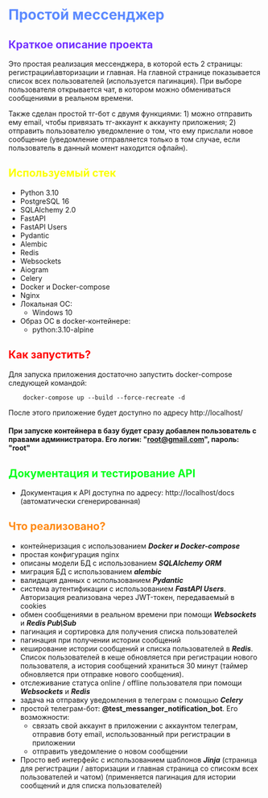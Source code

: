# <span style="color: #5c8aff">Простой мессенджер</span>

## <span style="color: #7230ff">Краткое описание проекта</span>
  Это простая реализация мессенджера, в которой есть 2 страницы: регистрации\авторизации и главная. На главной странице 
показывается список всех пользователей (используется пагинация). При выборе пользователя открывается чат, в котором можно
обмениваться сообщениями в реальном времени.

Также сделан простой тг-бот с двумя функциями: 1) можно отправить ему email, чтобы привязать тг-аккаунт к аккаунту
приложения; 2) отправить пользователю уведомление о том, что ему прислали новое сообщение (уведомление отправляется только
в том случае, если пользователь в данный момент находится офлайн).  

## <span style="color: #fbff00">Используемый стек</span>
- Python 3.10
- PostgreSQL 16
- SQLAlchemy 2.0
- FastAPI
- FastAPI Users
- Pydantic
- Alembic
- Redis
- Websockets
- Aiogram
- Celery
- Docker и Docker-compose
- Nginx
- Локальная ОС:
    + Windows 10
- Образ ОС в docker-контейнере:
    + python:3.10-alpine

## <span style="color: #f00">Как запустить?</span>
 Для запуска приложения достаточно запустить docker-compose следующей командой:
```
    docker-compose up --build --force-recreate -d
```
После этого приложение будет доступно по адресу http://localhost/

#### При запуске контейнера в базу будет сразу добавлен пользователь с правами администратора. Его логин: "root@gmail.com", пароль: "root" 
## <span style="color: #00ff1a">Документация и тестирование API</span>

- Документация к API доступна по адресу: http://localhost/docs (автоматически сгенерированная)
  
## <span style="color: #f81">Что реализовано?</span>
- контейнеризация с использованием ***Docker и Docker-compose***
- простая конфигурация nginx
- описаны модели БД с использованием ***SQLAlchemy ORM***
- миграция БД с использованием ***alembic***
- валидация данных с использованием ***Pydantic***
- система аутентификации с использованием ***FastAPI Users***. Авторизация реализована через JWT-токен, передаваемый в cookies
- обмен сообщениями в реальном времени при помощи ***Websockets*** и ***Redis Pub\Sub***
- пагинация и сортировка для получения списка пользователей
- пагинация при получении истории сообщений
- кеширование истории сообщений и списка пользователей в ***Redis***. Список пользователей в кеше обновляется при
регистрации нового пользователя, а история сообщений храниться 30 минут (таймер обновляется при отправке нового сообщения).
- отслеживание статуса online / offline пользователя при помощи ***Websockets*** и ***Redis***
- задача на отправку уведомления в телеграм с помощью ***Celery***
- простой телеграм-бот: **@test_messanger_notification_bot**. Его возможности:
  + связать свой аккаунт в приложении с аккаунтом телеграм, отправив боту email, использованный при регистрации в приложении
  + отправить уведомление о новом сообщении
- Просто веб интерфейс с использованием шаблонов ***Jinja*** (страница для регистрации / авторизации и главная страница
со списокм всех пользователей и чатом) (применяется пагинация для истории сообщений и для списка пользователей)

